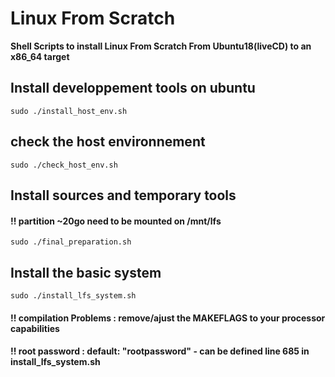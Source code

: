 # Linux From Scratch

**Shell Scripts to install Linux From Scratch From Ubuntu18(liveCD) to an x86_64 target**

## Install developpement tools on ubuntu ##
```
sudo ./install_host_env.sh
```
## check the host environnement ##
```
sudo ./check_host_env.sh
```
## Install sources and temporary tools ##

#### !! partition ~20go need to be mounted on /mnt/lfs
```
sudo ./final_preparation.sh
```
## Install the basic system ##
```
sudo ./install_lfs_system.sh
```
#### !! compilation Problems : remove/ajust the MAKEFLAGS to your processor capabilities
#### !! root password : default: "rootpassword" - can be defined line 685 in install_lfs_system.sh 
